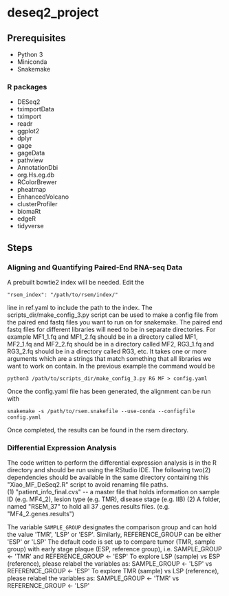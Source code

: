 # deseq2_project
## Prerequisites
* Python 3
* Miniconda
* Snakemake
### R packages
* DESeq2
* tximportData
* tximport
* readr
* ggplot2
* dplyr
* gage
* gageData
* pathview
* AnnotationDbi
* org.Hs.eg.db
* RColorBrewer
* pheatmap
* EnhancedVolcano
* clusterProfiler
* biomaRt
* edgeR
* tidyverse

## Steps
### Aligning and Quantifying Paired-End RNA-seq Data
A prebuilt bowtie2 index will be needed. Edit the 
```
"rsem_index": "/path/to/rsem/index/"
```
line in ref.yaml to include the path to the index. The scripts_dir/make_config_3.py script can be used to make a config file from the paired end fastq files
you want to run on for snakemake.  The paired end fastq files for different libraries will need to be in separate directories. For example MF1_1.fq and MF1_2.fq should be in a directory called
MF1, MF2_1.fq and MF2_2.fq should be in a directory called MF2, RG3_1.fq and RG3_2.fq should be in a directory called RG3, etc. It takes one or more arguments which are a strings that match
something that all libraries we want to work on contain. In the previous example the command would be
```
python3 /path/to/scripts_dir/make_config_3.py RG MF > config.yaml
```

Once the config.yaml file has been generated, the alignment can be run with
```
snakemake -s /path/to/rsem.snakefile --use-conda --configfile config.yaml
```
Once completed, the results can be found in the rsem directory.

### Differential Expression Analysis
The code written to perform the differential expression analysis is in the R directory and should be run using the RStudio IDE. 
The following two(2) dependencies should be available in the same directory containing this "Xiao_MF_DeSeq2.R" script to avoid renaming file paths.   
(1)  "patient_info_final.cvs" -- a master file that holds information on sample ID (e.g. MF4_2), lesion type (e.g. TMR), disease stage (e.g. IIB)
(2)  A folder, named "RSEM_37" to hold all 37 .genes.results files. (e.g. "MF4_2.genes.results")

The variable `SAMPLE_GROUP` designates the comparison group and can hold the value 'TMR', 'LSP' or 'ESP'. Similarly, REFERENCE_GROUP can be either 'ESP' or 'LSP'
The default code is set up to compare tumor (TMR, sample group) with early stage plaque (ESP, reference group), i.e.  SAMPLE_GROUP <- 'TMR' and REFERENCE_GROUP <- 'ESP'
To explore LSP (sample) vs ESP (reference), please relabel the variables as: SAMPLE_GROUP <- 'LSP' vs REFERENCE_GROUP <- 'ESP' 
To explore TMR (sample) vs LSP (reference), please relabel the variables as: SAMPLE_GROUP <- 'TMR' vs REFERENCE_GROUP <- 'LSP'
